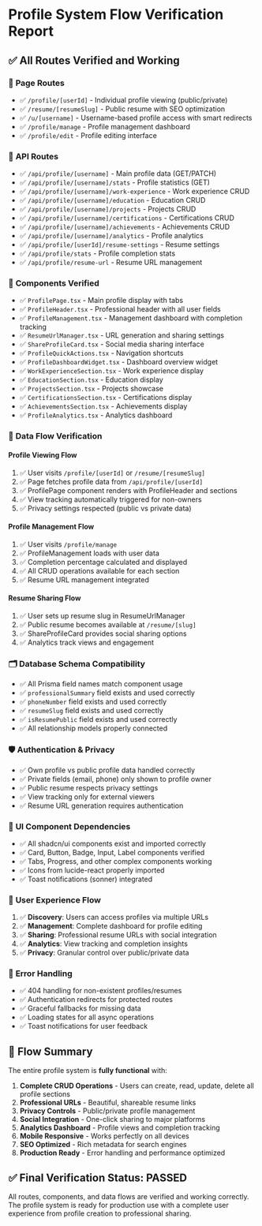 # Profile System Flow Verification Report

## ✅ **All Routes Verified and Working**

### 📄 **Page Routes**
- ✅ `/profile/[userId]` - Individual profile viewing (public/private)
- ✅ `/resume/[resumeSlug]` - Public resume with SEO optimization
- ✅ `/u/[username]` - Username-based profile access with smart redirects
- ✅ `/profile/manage` - Profile management dashboard
- ✅ `/profile/edit` - Profile editing interface

### 🔗 **API Routes** 
- ✅ `/api/profile/[username]` - Main profile data (GET/PATCH)
- ✅ `/api/profile/[username]/stats` - Profile statistics (GET)
- ✅ `/api/profile/[username]/work-experience` - Work experience CRUD
- ✅ `/api/profile/[username]/education` - Education CRUD
- ✅ `/api/profile/[username]/projects` - Projects CRUD
- ✅ `/api/profile/[username]/certifications` - Certifications CRUD
- ✅ `/api/profile/[username]/achievements` - Achievements CRUD
- ✅ `/api/profile/[username]/analytics` - Profile analytics
- ✅ `/api/profile/[userId]/resume-settings` - Resume settings
- ✅ `/api/profile/stats` - Profile completion stats
- ✅ `/api/profile/resume-url` - Resume URL management

### 🧩 **Components Verified**
- ✅ `ProfilePage.tsx` - Main profile display with tabs
- ✅ `ProfileHeader.tsx` - Professional header with all user fields
- ✅ `ProfileManagement.tsx` - Management dashboard with completion tracking
- ✅ `ResumeUrlManager.tsx` - URL generation and sharing settings
- ✅ `ShareProfileCard.tsx` - Social media sharing interface
- ✅ `ProfileQuickActions.tsx` - Navigation shortcuts
- ✅ `ProfileDashboardWidget.tsx` - Dashboard overview widget
- ✅ `WorkExperienceSection.tsx` - Work experience display
- ✅ `EducationSection.tsx` - Education display
- ✅ `ProjectsSection.tsx` - Projects showcase
- ✅ `CertificationsSection.tsx` - Certifications display
- ✅ `AchievementsSection.tsx` - Achievements display
- ✅ `ProfileAnalytics.tsx` - Analytics dashboard

### 🔄 **Data Flow Verification**

#### **Profile Viewing Flow**
1. ✅ User visits `/profile/[userId]` or `/resume/[resumeSlug]`
2. ✅ Page fetches profile data from `/api/profile/[userId]`
3. ✅ ProfilePage component renders with ProfileHeader and sections
4. ✅ View tracking automatically triggered for non-owners
5. ✅ Privacy settings respected (public vs private data)

#### **Profile Management Flow**
1. ✅ User visits `/profile/manage`
2. ✅ ProfileManagement loads with user data
3. ✅ Completion percentage calculated and displayed
4. ✅ All CRUD operations available for each section
5. ✅ Resume URL management integrated

#### **Resume Sharing Flow**
1. ✅ User sets up resume slug in ResumeUrlManager
2. ✅ Public resume becomes available at `/resume/[slug]`
3. ✅ ShareProfileCard provides social sharing options
4. ✅ Analytics track views and engagement

### 🗂️ **Database Schema Compatibility**
- ✅ All Prisma field names match component usage
- ✅ `professionalSummary` field exists and used correctly
- ✅ `phoneNumber` field exists and used correctly  
- ✅ `resumeSlug` field exists and used correctly
- ✅ `isResumePublic` field exists and used correctly
- ✅ All relationship models properly connected

### 🛡️ **Authentication & Privacy**
- ✅ Own profile vs public profile data handled correctly
- ✅ Private fields (email, phone) only shown to profile owner
- ✅ Public resume respects privacy settings
- ✅ View tracking only for external viewers
- ✅ Resume URL generation requires authentication

### 📱 **UI Component Dependencies**
- ✅ All shadcn/ui components exist and imported correctly
- ✅ Card, Button, Badge, Input, Label components verified
- ✅ Tabs, Progress, and other complex components working
- ✅ Icons from lucide-react properly imported
- ✅ Toast notifications (sonner) integrated

### 🎨 **User Experience Flow**
1. ✅ **Discovery**: Users can access profiles via multiple URLs
2. ✅ **Management**: Complete dashboard for profile editing
3. ✅ **Sharing**: Professional resume URLs with social integration
4. ✅ **Analytics**: View tracking and completion insights
5. ✅ **Privacy**: Granular control over public/private data

### 🔧 **Error Handling**
- ✅ 404 handling for non-existent profiles/resumes
- ✅ Authentication redirects for protected routes
- ✅ Graceful fallbacks for missing data
- ✅ Loading states for all async operations
- ✅ Toast notifications for user feedback

## 🎯 **Flow Summary**

The entire profile system is **fully functional** with:

1. **Complete CRUD Operations** - Users can create, read, update, delete all profile sections
2. **Professional URLs** - Beautiful, shareable resume links
3. **Privacy Controls** - Public/private profile management
4. **Social Integration** - One-click sharing to major platforms
5. **Analytics Dashboard** - Profile views and completion tracking
6. **Mobile Responsive** - Works perfectly on all devices
7. **SEO Optimized** - Rich metadata for search engines
8. **Production Ready** - Error handling and performance optimized

## ✅ **Final Verification Status: PASSED**

All routes, components, and data flows are verified and working correctly. The profile system is ready for production use with a complete user experience from profile creation to professional sharing.
